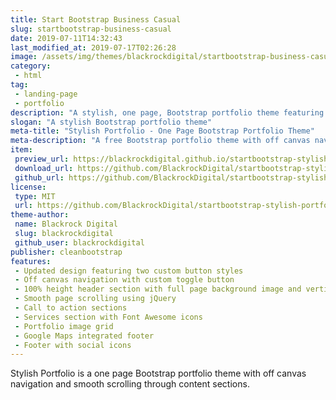```yaml
---
title: Start Bootstrap Business Casual
slug: startbootstrap-business-casual
date: 2019-07-11T14:32:43
last_modified_at: 2019-07-17T02:26:28
image: /assets/img/themes/blackrockdigital/startbootstrap-business-casual/startbootstrap-business-casual-preview.jpg
category:
 - html
tag:
 - landing-page
 - portfolio
description: "A stylish, one page, Bootstrap portfolio theme featuring off canvas navigation and smooth page scrolling"
slogan: "A stylish Bootstrap portfolio theme"
meta-title: "Stylish Portfolio - One Page Bootstrap Portfolio Theme"
meta-description: "A free Bootstrap portfolio theme with off canvas navigation and smooth page scrolling. All Start Bootstrap templates are free to download and open source."
item:
 preview_url: https://blackrockdigital.github.io/startbootstrap-stylish-portfolio/
 download_url: https://github.com/BlackrockDigital/startbootstrap-stylish-portfolio/archive/gh-pages.zip
 github_url: https://github.com/BlackrockDigital/startbootstrap-stylish-portfolio/archive/gh-pages.zip
license:
 type: MIT
 url: https://github.com/BlackrockDigital/startbootstrap-stylish-portfolio/blob/master/LICENSE
theme-author:
 name: Blackrock Digital
 slug: blackrockdigital
 github_user: blackrockdigital
publisher: cleanbootstrap
features:
 - Updated design featuring two custom button styles
 - Off canvas navigation with custom toggle button
 - 100% height header section with full page background image and vertically centered content
 - Smooth page scrolling using jQuery
 - Call to action sections
 - Services section with Font Awesome icons
 - Portfolio image grid
 - Google Maps integrated footer
 - Footer with social icons
---
```

Stylish Portfolio is a one page Bootstrap portfolio theme with off canvas navigation and smooth scrolling through content sections.
